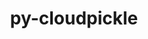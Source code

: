 ---
title: "py-cloudpickle"
layout: cache
categories: [package, develop-2024-03-03]
meta: {"versions": ["2.2.0"], "compilers": ["apple-clang@=15.0.0", "gcc@=11.4.0", "gcc@=9.4.0", "oneapi@=2024.0.0"], "oss": ["ubuntu20.04", "ubuntu22.04", "ventura"], "platforms": ["darwin", "linux"], "targets": ["aarch64", "neoverse_v1", "neoverse_v2", "ppc64le", "x86_64_v3"], "stacks": ["e4s", "e4s-neoverse-v2", "e4s-neoverse_v1", "e4s-oneapi", "e4s-power", "ml-darwin-aarch64-mps", "ml-linux-x86_64-cpu", "ml-linux-x86_64-cuda", "ml-linux-x86_64-rocm", "root"], "num_specs": 10, "num_specs_by_stack": {"root": 10, "ml-darwin-aarch64-mps": 1, "e4s-power": 1, "e4s-neoverse_v1": 2, "e4s-neoverse-v2": 2, "e4s": 2, "ml-linux-x86_64-cuda": 1, "ml-linux-x86_64-cpu": 1, "ml-linux-x86_64-rocm": 1, "e4s-oneapi": 1}}
spec_details: [{"hash": "tqklhxxbsekmrnklst426d7njadp6m2k", "compiler": "apple-clang@=15.0.0", "versions": ["2.2.0"], "os": "ventura", "platform": "darwin", "target": "aarch64", "variants": ["build_system=python_pip"], "stacks": ["root", "ml-darwin-aarch64-mps"], "size": "-", "tarball": "https://binaries.spack.io/develop-2024-03-03/build_cache/darwin-ventura-aarch64/apple-clang-15.0.0/py-cloudpickle-2.2.0/darwin-ventura-aarch64-apple-clang-15.0.0-py-cloudpickle-2.2.0-tqklhxxbsekmrnklst426d7njadp6m2k.spack"}, {"hash": "d6ngt6g3oomrs6a6el47gtwroembcxej", "compiler": "gcc@=9.4.0", "versions": ["2.2.0"], "os": "ubuntu20.04", "platform": "linux", "target": "ppc64le", "variants": ["build_system=python_pip"], "stacks": ["root", "e4s-power"], "size": "-", "tarball": "https://binaries.spack.io/develop-2024-03-03/build_cache/linux-ubuntu20.04-ppc64le/gcc-9.4.0/py-cloudpickle-2.2.0/linux-ubuntu20.04-ppc64le-gcc-9.4.0-py-cloudpickle-2.2.0-d6ngt6g3oomrs6a6el47gtwroembcxej.spack"}, {"hash": "367jan2bmjwd6qpo6sanhordu6zt47wh", "compiler": "gcc@=11.4.0", "versions": ["2.2.0"], "os": "ubuntu22.04", "platform": "linux", "target": "neoverse_v1", "variants": ["build_system=python_pip"], "stacks": ["root", "e4s-neoverse_v1"], "size": "-", "tarball": "https://binaries.spack.io/develop-2024-03-03/build_cache/linux-ubuntu22.04-neoverse_v1/gcc-11.4.0/py-cloudpickle-2.2.0/linux-ubuntu22.04-neoverse_v1-gcc-11.4.0-py-cloudpickle-2.2.0-367jan2bmjwd6qpo6sanhordu6zt47wh.spack"}, {"hash": "3wkfiivmb5ohoounjlbz2m22ghrr4ypx", "compiler": "gcc@=11.4.0", "versions": ["2.2.0"], "os": "ubuntu22.04", "platform": "linux", "target": "neoverse_v1", "variants": ["build_system=python_pip"], "stacks": ["root", "e4s-neoverse_v1"], "size": "-", "tarball": "https://binaries.spack.io/develop-2024-03-03/build_cache/linux-ubuntu22.04-neoverse_v1/gcc-11.4.0/py-cloudpickle-2.2.0/linux-ubuntu22.04-neoverse_v1-gcc-11.4.0-py-cloudpickle-2.2.0-3wkfiivmb5ohoounjlbz2m22ghrr4ypx.spack"}, {"hash": "i2lvzmg42o36buthhjsq7ohu5bo6t2ym", "compiler": "gcc@=11.4.0", "versions": ["2.2.0"], "os": "ubuntu22.04", "platform": "linux", "target": "neoverse_v2", "variants": ["build_system=python_pip"], "stacks": ["root", "e4s-neoverse-v2"], "size": "-", "tarball": "https://binaries.spack.io/develop-2024-03-03/build_cache/linux-ubuntu22.04-neoverse_v2/gcc-11.4.0/py-cloudpickle-2.2.0/linux-ubuntu22.04-neoverse_v2-gcc-11.4.0-py-cloudpickle-2.2.0-i2lvzmg42o36buthhjsq7ohu5bo6t2ym.spack"}, {"hash": "kdvyh3pyx37m6bbdr7biglwoqiqfotao", "compiler": "gcc@=11.4.0", "versions": ["2.2.0"], "os": "ubuntu22.04", "platform": "linux", "target": "neoverse_v2", "variants": ["build_system=python_pip"], "stacks": ["root", "e4s-neoverse-v2"], "size": "-", "tarball": "https://binaries.spack.io/develop-2024-03-03/build_cache/linux-ubuntu22.04-neoverse_v2/gcc-11.4.0/py-cloudpickle-2.2.0/linux-ubuntu22.04-neoverse_v2-gcc-11.4.0-py-cloudpickle-2.2.0-kdvyh3pyx37m6bbdr7biglwoqiqfotao.spack"}, {"hash": "gl3kvgyfkxeg4zhr62nkidrb43fdpgdf", "compiler": "gcc@=11.4.0", "versions": ["2.2.0"], "os": "ubuntu22.04", "platform": "linux", "target": "x86_64_v3", "variants": ["build_system=python_pip"], "stacks": ["root", "e4s"], "size": "-", "tarball": "https://binaries.spack.io/develop-2024-03-03/build_cache/linux-ubuntu22.04-x86_64_v3/gcc-11.4.0/py-cloudpickle-2.2.0/linux-ubuntu22.04-x86_64_v3-gcc-11.4.0-py-cloudpickle-2.2.0-gl3kvgyfkxeg4zhr62nkidrb43fdpgdf.spack"}, {"hash": "d3zh5xlldqbwcdtrffkfzahcwrivb5o4", "compiler": "gcc@=11.4.0", "versions": ["2.2.0"], "os": "ubuntu22.04", "platform": "linux", "target": "x86_64_v3", "variants": ["build_system=python_pip"], "stacks": ["ml-linux-x86_64-cuda", "root", "ml-linux-x86_64-cpu", "ml-linux-x86_64-rocm"], "size": "-", "tarball": "https://binaries.spack.io/develop-2024-03-03/build_cache/linux-ubuntu22.04-x86_64_v3/gcc-11.4.0/py-cloudpickle-2.2.0/linux-ubuntu22.04-x86_64_v3-gcc-11.4.0-py-cloudpickle-2.2.0-d3zh5xlldqbwcdtrffkfzahcwrivb5o4.spack"}, {"hash": "q2bc5vccr4vlucctxw4xsb6vpw2iyyln", "compiler": "gcc@=11.4.0", "versions": ["2.2.0"], "os": "ubuntu22.04", "platform": "linux", "target": "x86_64_v3", "variants": ["build_system=python_pip"], "stacks": ["root", "e4s"], "size": "-", "tarball": "https://binaries.spack.io/develop-2024-03-03/build_cache/linux-ubuntu22.04-x86_64_v3/gcc-11.4.0/py-cloudpickle-2.2.0/linux-ubuntu22.04-x86_64_v3-gcc-11.4.0-py-cloudpickle-2.2.0-q2bc5vccr4vlucctxw4xsb6vpw2iyyln.spack"}, {"hash": "ifjsvkn4gcvvc5r3xkpp6dwh633mc2ku", "compiler": "oneapi@=2024.0.0", "versions": ["2.2.0"], "os": "ubuntu22.04", "platform": "linux", "target": "x86_64_v3", "variants": ["build_system=python_pip"], "stacks": ["root", "e4s-oneapi"], "size": "-", "tarball": "https://binaries.spack.io/develop-2024-03-03/build_cache/linux-ubuntu22.04-x86_64_v3/oneapi-2024.0.0/py-cloudpickle-2.2.0/linux-ubuntu22.04-x86_64_v3-oneapi-2024.0.0-py-cloudpickle-2.2.0-ifjsvkn4gcvvc5r3xkpp6dwh633mc2ku.spack"}]
---